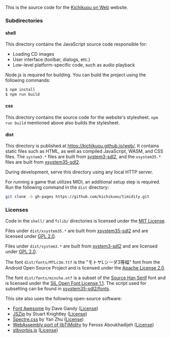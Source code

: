 This is the source code for the
[Kichikuou on Web](https://kichikuou.github.io/web/) website.

### Subdirectories

#### shell
This directory contains the JavaScript source code responsible for:

* Loading CD images
* User interface (toolbar, dialogs, etc.)
* Low-level platform-specific code, such as audio playback

Node.js is required for building. You can build the project using the following
commands:

```bash
$ npm install
$ npm run build
```

#### css
This directory contains the source code for the website's stylesheet.
`npm run build` mentioned above also builds the stylesheet.

#### dist
This directory is published at https://kichikuou.github.io/web/. It contains
static files such as HTML, as well as compiled JavaScript, WASM, and CSS files.
The `system3.*` files are built from [system3-sdl2], and the `xsystem35.*`
files are built from [xsystem35-sdl2].

During development, serve this directory using any local HTTP server.

For running a game that utilizes MIDI, an additional setup step is required.
Run the following command in the `dist` directory:

```bash
git clone -b gh-pages https://github.com/kichikuou/timidity.git
```

### Licenses
Code in the `shell/` and `fslib/` directories is licensed under the
[MIT License](shell/LICENSE).

Files under `dist/xsystem35.*` are built from [xsystem35-sdl2] and are licensed
under
[GPL 2.0](https://github.com/kichikuou/xsystem35-sdl2/blob/master/COPYING).

Files under `dist/system3.*` are built from [system3-sdl2] and are licensed
under
[GPL 2.0](https://github.com/kichikuou/system3-sdl2/blob/master/COPYING).

The font `dist/fonts/MTLc3m.ttf` is the "モトヤLシーダ3等幅" font from the
Android Open Source Project and is licensed under the
[Apache License 2.0](dist/fonts/MTLc3m.ttf.license).

The font `dist/fonts/mincho.otf` is a subset of the
[Source Han Serif](https://github.com/adobe-fonts/source-han-serif/) font and
is licensed under the
[SIL Open Font License 1.1](dist/fonts/mincho.otf.license). The script used for
subsetting can be found in
[xsystem35-sdl2/fonts](https://github.com/kichikuou/xsystem35-sdl2/blob/master/fonts/CMakeLists.txt).

This site also uses the following open-source software:

- [Font Awesome](https://fontawesome.com/v4.7.0/) by Dave Gandy ([License](https://fontawesome.com/v4.7.0/license/))
- [JSZip](https://stuk.github.io/jszip/) by Stuart Knightley ([License](https://github.com/Stuk/jszip/blob/v3.1.3/LICENSE.markdown))
- [Spectre.css](https://picturepan2.github.io/spectre/) by Yan Zhu ([License](https://github.com/picturepan2/spectre/blob/v0.5.8/LICENSE))
- [WebAssembly port of libTiMidity](https://github.com/feross/timidity) by Feross Aboukhadijeh ([License](https://github.com/kichikuou/timidity/blob/kichikuou/LICENSE))
- [stbvorbis.js](https://github.com/hajimehoshi/stbvorbis.js) ([License](https://github.com/hajimehoshi/stbvorbis.js/blob/v0.2.2/LICENSE))

[system3-sdl2]: https://github.com/kichikuou/system3-sdl2
[xsystem35-sdl2]: https://github.com/kichikuou/xsystem35-sdl2